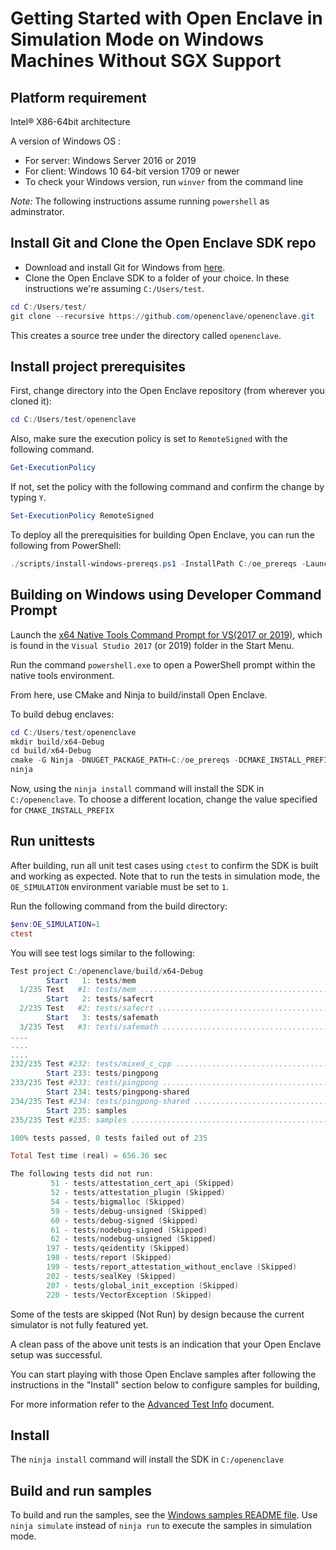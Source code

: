 # Getting Started with Open Enclave in Simulation Mode on Windows Machines Without SGX Support

## Platform requirement

Intel® X86-64bit architecture

A version of Windows OS :
- For server: Windows Server 2016 or 2019
- For client: Windows 10 64-bit version 1709 or newer
- To check your Windows version, run `winver` from the command line

*Note:* The following instructions assume running `powershell` as adminstrator.

## Install Git and Clone the Open Enclave SDK repo

- Download and install Git for Windows from [here](https://git-scm.com/download/win).
- Clone the Open Enclave SDK to a folder of your choice. In these instructions
  we're assuming `C:/Users/test`.

```powershell
cd C:/Users/test/
git clone --recursive https://github.com/openenclave/openenclave.git
```

This creates a source tree under the directory called `openenclave`.

## Install project prerequisites

First, change directory into the Open Enclave repository (from wherever you
cloned it):

```powershell
cd C:/Users/test/openenclave
```

Also, make sure the execution policy is set to `RemoteSigned` with the following command.

```powershell
Get-ExecutionPolicy
```

If not, set the policy with the following command and confirm the change by typing `Y`.

```powershell
Set-ExecutionPolicy RemoteSigned
```

To deploy all the prerequisities for building Open Enclave, you can run the
following from PowerShell:

```powershell
./scripts/install-windows-prereqs.ps1 -InstallPath C:/oe_prereqs -LaunchConfiguration SGX1-NoPSWDCAP -DCAPClientType None
```

## Building on Windows using Developer Command Prompt

Launch the [x64 Native Tools Command Prompt for VS(2017 or 2019)](
https://docs.microsoft.com/en-us/dotnet/framework/tools/developer-command-prompt-for-vs),
which is found in the `Visual Studio 2017` (or 2019) folder in the Start Menu.

Run the command `powershell.exe` to open a PowerShell prompt within the native
tools environment.

From here, use CMake and Ninja to build/install Open Enclave.

To build debug enclaves:

```powershell
cd C:/Users/test/openenclave
mkdir build/x64-Debug
cd build/x64-Debug
cmake -G Ninja -DNUGET_PACKAGE_PATH=C:/oe_prereqs -DCMAKE_INSTALL_PREFIX=C:/openenclave ../..
ninja
```

Now, using the `ninja install` command will install the SDK in
`C:/openenclave`. To choose a different location, change
the value specified for `CMAKE_INSTALL_PREFIX`

## Run unittests

After building, run all unit test cases using `ctest` to confirm the SDK is built and working as expected.
Note that to run the tests in simulation mode, the `OE_SIMULATION` environment variable must be set to `1`.

Run the following command from the build directory:

```powershell
$env:OE_SIMULATION=1
ctest
```

You will see test logs similar to the following:

```powershell
Test project C:/openenclave/build/x64-Debug
        Start   1: tests/mem
  1/235 Test   #1: tests/mem .............................................................................................................................   Passed    0.02 sec
        Start   2: tests/safecrt
  2/235 Test   #2: tests/safecrt .........................................................................................................................   Passed    0.28 sec
        Start   3: tests/safemath
  3/235 Test   #3: tests/safemath ........................................................................................................................   Passed    0.03 sec
....
....
....
232/235 Test #232: tests/mixed_c_cpp .....................................................................................................................   Passed    0.25 sec
        Start 233: tests/pingpong
233/235 Test #233: tests/pingpong ........................................................................................................................   Passed    0.24 sec
        Start 234: tests/pingpong-shared
234/235 Test #234: tests/pingpong-shared .................................................................................................................   Passed    0.25 sec
        Start 235: samples
235/235 Test #235: samples ...............................................................................................................................   Passed   32.15 sec

100% tests passed, 0 tests failed out of 235

Total Test time (real) = 656.36 sec

The following tests did not run:
         51 - tests/attestation_cert_api (Skipped)
         52 - tests/attestation_plugin (Skipped)
         54 - tests/bigmalloc (Skipped)
         59 - tests/debug-unsigned (Skipped)
         60 - tests/debug-signed (Skipped)
         61 - tests/nodebug-signed (Skipped)
         62 - tests/nodebug-unsigned (Skipped)
        197 - tests/qeidentity (Skipped)
        198 - tests/report (Skipped)
        199 - tests/report_attestation_without_enclave (Skipped)
        202 - tests/sealKey (Skipped)
        207 - tests/global_init_exception (Skipped)
        220 - tests/VectorException (Skipped)
```

Some of the tests are skipped (Not Run) by design because the current simulator is not fully featured yet.

A clean pass of the above unit tests is an indication that your Open Enclave setup was successful.

You can start playing with those Open Enclave samples after following the instructions in the "Install" section below to configure samples for building,

For more information refer to the [Advanced Test Info](AdvancedTestInfo.md) document.

## Install

The `ninja install` command will install the SDK in `C:/openenclave`

## Build and run samples

To build and run the samples, see the [Windows samples README file](/samples/README_Windows.md).
Use `ninja simulate` instead of `ninja run` to execute the samples in simulation mode.
